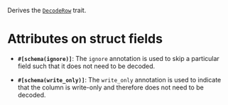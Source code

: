 Derives the [`DecodeRow`](zino_orm::DecodeRow) trait.

# Attributes on struct fields

- **`#[schema(ignore)]`**: The `ignore` annotation is used to skip a particular field
  such that it does not need to be decoded.

- **`#[schema(write_only)]`**: The `write_only` annotation is used to indicate that
  the column is write-only and therefore does not need to be decoded.
